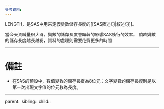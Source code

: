```yaml
---
參考資料:
---
```

LENGTH，是SAS中用來定義變數儲存長度的[[SAS敘述句|敘述句]]。

當今天資料量很大時，變數的儲存長度會顯著的影響SAS執行的效率。
倘若變數的儲存長度越長越長，資料的處理則需要花費更多的時間
- - -
# 備註
- 在SAS的預設中，數值變數的儲存長度為8位元；文字變數的儲存長度則是以第一次出現文字值的位元數為長度。
- - -
parent::
sibling::
child::